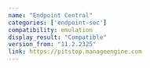 ```yaml
---
name: "Endpoint Central"
categories: ['endpoint-sec']
compatibility: emulation
display_result: "Compatible"
version_from: "11.2.2325"
link: https://pitstop.manageengine.com
---
```

